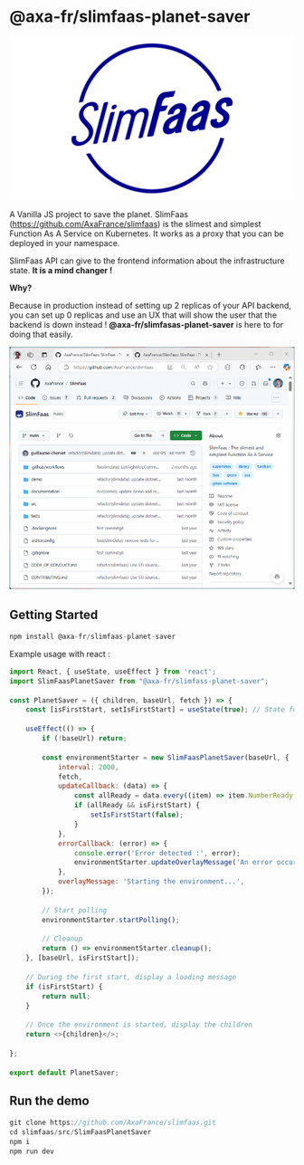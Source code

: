# @axa-fr/slimfaas-planet-saver

![SlimFaas.png](https://github.com/AxaFrance/SlimFaas/blob/main/documentation/SlimFaas.png)

A Vanilla JS project to save the planet. SlimFaas (https://github.com/AxaFrance/slimfaas) is the slimest and simplest Function As A Service on Kubernetes.
It works as a proxy that you can be deployed in your namespace.

SlimFaas API can give to the frontend information about the infrastructure state. **It is a mind changer !**

**Why?**

Because in production instead of setting up 2 replicas of your API backend, you can set up 0 replicas and use an UX that will show the user that the backend is down instead !
**@axa-fr/slimfasas-planet-saver** is here to for doing that easily.

![SlimFaasPlanetSaver.gif](https://github.com/AxaFrance/SlimFaas/blob/main/documentation/SlimfaasPlanetSaver.gif)

## Getting Started

```javascript
npm install @axa-fr/slimfaas-planet-saver
```

Example usage with react :
```javascript
import React, { useState, useEffect } from 'react';
import SlimFaasPlanetSaver from "@axa-fr/slimfass-planet-saver";

const PlanetSaver = ({ children, baseUrl, fetch }) => {
    const [isFirstStart, setIsFirstStart] = useState(true); // State for first start

    useEffect(() => {
        if (!baseUrl) return;

        const environmentStarter = new SlimFaasPlanetSaver(baseUrl, {
            interval: 2000,
            fetch,
            updateCallback: (data) => {
                const allReady = data.every((item) => item.NumberReady >= 1);
                if (allReady && isFirstStart) {
                    setIsFirstStart(false);
                }
            },
            errorCallback: (error) => {
                console.error('Error detected :', error);
                environmentStarter.updateOverlayMessage('An error occured when starting environment. Please contact an administrator.');
            },
            overlayMessage: 'Starting the environment...',
        });

        // Start polling
        environmentStarter.startPolling();

        // Cleanup
        return () => environmentStarter.cleanup();
    }, [baseUrl, isFirstStart]);

    // During the first start, display a loading message
    if (isFirstStart) {
        return null;
    }

    // Once the environment is started, display the children
    return <>{children}</>;

};

export default PlanetSaver;

```

## Run the demo

```javascript
git clone https://github.com/AxaFrance/slimfaas.git
cd slimfaas/src/SlimFaasPlanetSaver
npm i
npm run dev
```
